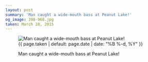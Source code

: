 ```yaml
---
layout: post
summary: 'Man caught a wide-mouth bass at Peanut Lake!'
og_image: 398-968.jpg
taken: March 28, 2015
---
```


<figure class="post" data-src="{{ site.assets_url }}/{{ page.og_image }}" data-sub-html='#caption-{{ page.id | remove_first: "/" }}'>
<img alt="Man caught a wide-mouth bass at Peanut Lake!" sizes="(min-width: 700px) 50vw, calc(100vw - 2rem)" src="{{ site.assets_url }}/398-484.jpg" srcset="{{ site.assets_url }}/398-968.jpg 968w, {{ site.assets_url }}/398-726.jpg 726w, {{ site.assets_url }}/398-484.jpg 484w, {{ site.assets_url }}/398-242.jpg 242w"/>
<figcaption id='caption-{{ page.id | remove_first: "/" }}'>
<time>{{ page.taken | default: page.date | date: "%B %-d, %Y" }}</time>
<p>Man caught a wide-mouth bass at Peanut Lake!</p>
</figcaption>
</figure>
